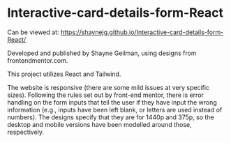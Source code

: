 # Interactive-card-details-form-React

Can be viewed at: https://shaynejg.github.io/Interactive-card-details-form-React/

Developed and published by Shayne Geilman, using designs from frontendmentor.com.




This project utilizes React and Tailwind. 


The website is responsive (there are some mild issues at very specific sizes). Following the rules set out by front-end mentor, there is error handling on the form inputs that tell the user if they have input the wrong information (e.g., inputs have been left blank, or letters are used instead of numbers). 
The designs specify that they are for 1440p and 375p, so the desktop and mobile versions have been modelled around those, respectively. 
